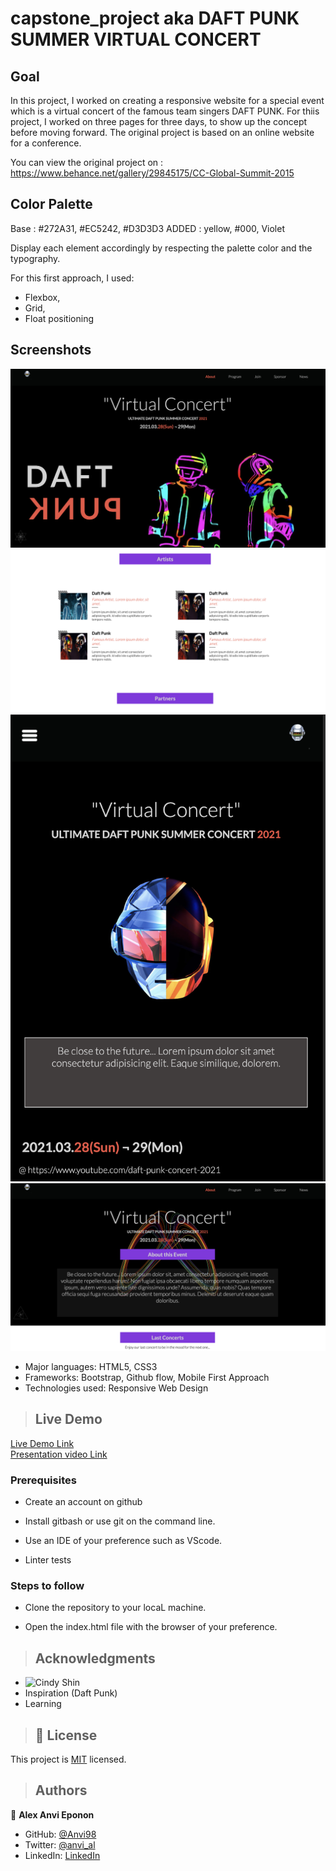 # capstone_project aka DAFT PUNK SUMMER VIRTUAL CONCERT

## Goal

In this project, I worked on creating a responsive website for a special event which is a virtual concert of the famous team singers DAFT PUNK. For thiis project, I worked on three pages for three days, to show up the concept before moving forward. 
The original project is based on an online website for a conference.

You can view the original project on : 
https://www.behance.net/gallery/29845175/CC-Global-Summit-2015

## Color Palette

Base : #272A31, #EC5242, #D3D3D3
ADDED : yellow, #000, Violet

Display each element accordingly by respecting the palette color and the typography.

For this first approach, I used:
- Flexbox,
- Grid,
- Float positioning 

## Screenshots

![screenshot](img/screen1.png)
![screenshot](img/screen2.png)
![screenshot](img/screen3.png)
![screenshot](img/screen4.png)

- Major languages: HTML5, CSS3
- Frameworks: Bootstrap, Github flow, Mobile First Approach
- Technologies used: Responsive Web Design

>## Live Demo
[Live Demo Link](https://anvi98.github.io/capstone_project/) <br>
[Presentation video Link](https://www.loom.com/share/4dc296b96c524a759c1be1394af8fd8c)

### Prerequisites

- Create an account on github

- Install gitbash or use git on the command line.

- Use an IDE of your preference such as VScode.
  
- Linter tests

### Steps to follow

- Clone the repository to your locaL machine.

- Open the index.html file with the browser of your preference.

>## Acknowledgments

- ![Cindy Shin](https://www.behance.net/adagio07)
- Inspiration (Daft Punk)
- Learning

>## 📝 License

This project is [MIT](./LICENSE) licensed.

>## Authors
 👤 **Alex Anvi Eponon**
- GitHub: [@Anvi98](https://github.com/Anvi98)
- Twitter: [@anvi_al](https://twitter.com/anvi_al)
- LinkedIn: [LinkedIn](https://www.linkedin.com/in/anvi-alex-eponon/)

